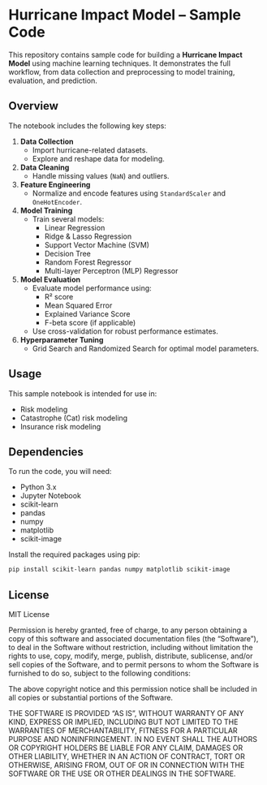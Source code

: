 # Hurricane Impact Model – Sample Code

This repository contains sample code for building a **Hurricane Impact Model** using machine learning techniques. It demonstrates the full workflow, from data collection and preprocessing to model training, evaluation, and prediction.

## Overview

The notebook includes the following key steps:

1. **Data Collection**
   - Import hurricane-related datasets.
   - Explore and reshape data for modeling.
2. **Data Cleaning**
   - Handle missing values (`NaN`) and outliers.
3. **Feature Engineering**
   - Normalize and encode features using `StandardScaler` and `OneHotEncoder`.
4. **Model Training**
   - Train several models:
     - Linear Regression
     - Ridge & Lasso Regression
     - Support Vector Machine (SVM)
     - Decision Tree
     - Random Forest Regressor
     - Multi-layer Perceptron (MLP) Regressor
5. **Model Evaluation**
   - Evaluate model performance using:
     - R² score
     - Mean Squared Error
     - Explained Variance Score
     - F-beta score (if applicable)
   - Use cross-validation for robust performance estimates.
6. **Hyperparameter Tuning**
   - Grid Search and Randomized Search for optimal model parameters.

## Usage

This sample notebook is intended for use in:

- Risk modeling
- Catastrophe (Cat) risk modeling
- Insurance risk modeling

## Dependencies

To run the code, you will need:

- Python 3.x
- Jupyter Notebook
- scikit-learn
- pandas
- numpy
- matplotlib
- scikit-image

Install the required packages using pip:

```bash
pip install scikit-learn pandas numpy matplotlib scikit-image
```

## License

MIT License

Permission is hereby granted, free of charge, to any person obtaining a copy of this software and associated documentation files (the “Software”), to deal in the Software without restriction, including without limitation the rights to use, copy, modify, merge, publish, distribute, sublicense, and/or sell copies of the Software, and to permit persons to whom the Software is furnished to do so, subject to the following conditions:

The above copyright notice and this permission notice shall be included in all copies or substantial portions of the Software.

THE SOFTWARE IS PROVIDED “AS IS”, WITHOUT WARRANTY OF ANY KIND, EXPRESS OR IMPLIED, INCLUDING BUT NOT LIMITED TO THE WARRANTIES OF MERCHANTABILITY, FITNESS FOR A PARTICULAR PURPOSE AND NONINFRINGEMENT. IN NO EVENT SHALL THE AUTHORS OR COPYRIGHT HOLDERS BE LIABLE FOR ANY CLAIM, DAMAGES OR OTHER LIABILITY, WHETHER IN AN ACTION OF CONTRACT, TORT OR OTHERWISE, ARISING FROM, OUT OF OR IN CONNECTION WITH THE SOFTWARE OR THE USE OR OTHER DEALINGS IN THE SOFTWARE.